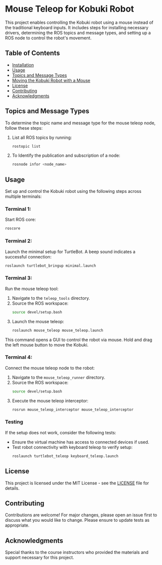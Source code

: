 
# Mouse Teleop for Kobuki Robot

This project enables controlling the Kobuki robot using a mouse instead of the traditional keyboard inputs. It includes steps for installing necessary drivers, determining the ROS topics and message types, and setting up a ROS node to control the robot's movement.

## Table of Contents

- [Installation](#installation)
- [Usage](#usage)
- [Topics and Message Types](#topics-and-message-types)
- [Moving the Kobuki Robot with a Mouse](#moving-the-kobuki-robot-with-a-mouse)
- [License](#license)
- [Contributing](#contributing)
- [Acknowledgments](#acknowledgments)
    
## Topics and Message Types

To determine the topic name and message type for the mouse teleop node, follow these steps:

1. List all ROS topics by running:
    ```bash
    rostopic list
    ```
2. To Identify the publication and subscription of a node:
   ```bash
   rosnode infor <node_name>
   ```

    
## Usage

Set up and control the Kobuki robot using the following steps across multiple terminals:

### Terminal 1:
Start ROS core:
```bash
roscore
```

### Terminal 2:
Launch the minimal setup for TurtleBot. A beep sound indicates a successful connection:
```bash
roslaunch turtlebot_bringup minimal.launch
```

### Terminal 3:
Run the mouse teleop tool:
1. Navigate to the `teleop_tools` directory.
2. Source the ROS workspace:
   ```bash
   source devel/setup.bash
   ```
3. Launch the mouse teleop:
   ```bash
   roslaunch mouse_teleop mouse_teleop.launch
   ```
This command opens a GUI to control the robot via mouse. Hold and drag the left mouse button to move the Kobuki.

### Terminal 4:
Connect the mouse teleop node to the robot:
1. Navigate to the `mouse_teleop_runner` directory.
2. Source the ROS workspace:
   ```bash
   source devel/setup.bash
   ```
3. Execute the mouse teleop interceptor:
   ```bash
   rosrun mouse_teleop_interceptor mouse_teleop_interceptor
   ```

### Testing
If the setup does not work, consider the following tests:
- Ensure the virtual machine has access to connected devices if used.
- Test robot connectivity with keyboard teleop to verify setup:
   ```bash
   roslaunch turtlebot_teleop keyboard_teleop.launch
   ```

## License

This project is licensed under the MIT License - see the [LICENSE](LICENSE) file for details.

## Contributing

Contributions are welcome! For major changes, please open an issue first to discuss what you would like to change. Please ensure to update tests as appropriate.

## Acknowledgments

Special thanks to the course instructors who provided the materials and support necessary for this project.
